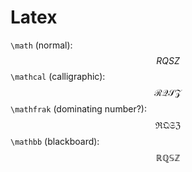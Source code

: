 # Latex
`\math` (normal):
$$
RQSZ
$$
`\mathcal` (calligraphic):
$$
\mathcal{RQSZ}
$$
`\mathfrak` (dominating number?):
$$
\mathfrak{RQSZ}
$$
`\mathbb` (blackboard):
$$
\mathbb{RQSZ}
$$
